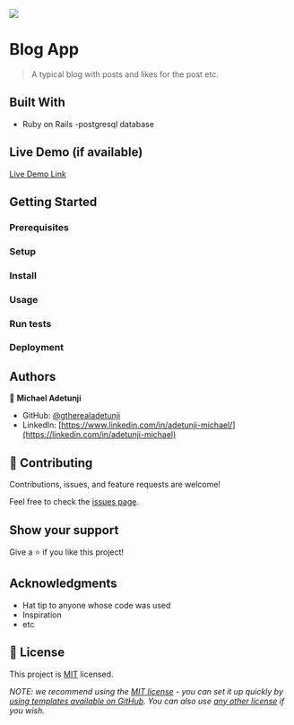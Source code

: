 ![](https://img.shields.io/badge/Microverse-blueviolet)

# Blog App

> A typical blog with posts and likes for the post etc.


## Built With

- Ruby on Rails
-postgresql database

## Live Demo (if available)

[Live Demo Link](https://livedemo.com)


## Getting Started


### Prerequisites

### Setup

### Install

### Usage

### Run tests

### Deployment



## Authors

👤 **Michael Adetunji**

- GitHub: [@gtherealadetunji](https://github.com/therealadetunji)
- LinkedIn: [https://www.linkedin.com/in/adetunji-michael/](https://linkedin.com/in/adetunji-michael)



## 🤝 Contributing

Contributions, issues, and feature requests are welcome!

Feel free to check the [issues page](../../issues/).

## Show your support

Give a ⭐️ if you like this project!

## Acknowledgments

- Hat tip to anyone whose code was used
- Inspiration
- etc

## 📝 License

This project is [MIT](./LICENSE) licensed.

_NOTE: we recommend using the [MIT license](https://choosealicense.com/licenses/mit/) - you can set it up quickly by [using templates available on GitHub](https://docs.github.com/en/communities/setting-up-your-project-for-healthy-contributions/adding-a-license-to-a-repository). You can also use [any other license](https://choosealicense.com/licenses/) if you wish._
